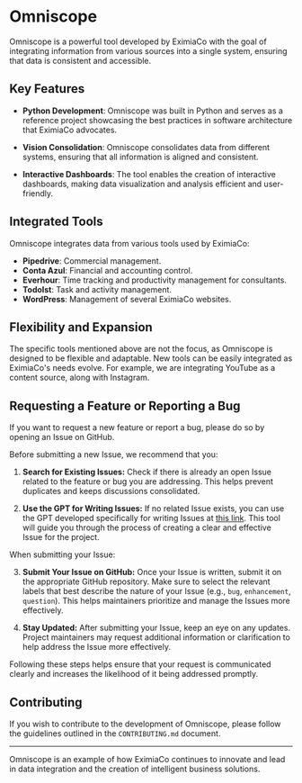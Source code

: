 # Omniscope

Omniscope is a powerful tool developed by EximiaCo with the goal of integrating information from various sources into a single system, ensuring that data is consistent and accessible.

## Key Features

- **Python Development**: Omniscope was built in Python and serves as a reference project showcasing the best practices in software architecture that EximiaCo advocates.

- **Vision Consolidation**: Omniscope consolidates data from different systems, ensuring that all information is aligned and consistent.

- **Interactive Dashboards**: The tool enables the creation of interactive dashboards, making data visualization and analysis efficient and user-friendly.

## Integrated Tools

Omniscope integrates data from various tools used by EximiaCo:

- **Pipedrive**: Commercial management.
- **Conta Azul**: Financial and accounting control.
- **Everhour**: Time tracking and productivity management for consultants.
- **TodoIst**: Task and activity management.
- **WordPress**: Management of several EximiaCo websites.

## Flexibility and Expansion

The specific tools mentioned above are not the focus, as Omniscope is designed to be flexible and adaptable. New tools can be easily integrated as EximiaCo's needs evolve. For example, we are integrating YouTube as a content source, along with Instagram.

## Requesting a Feature or Reporting a Bug

If you want to request a new feature or report a bug, please do so by opening an Issue on GitHub.

Before submitting a new Issue, we recommend that you:

1. **Search for Existing Issues:** Check if there is already an open Issue related to the feature or bug you are addressing. This helps prevent duplicates and keeps discussions consolidated.

2. **Use the GPT for Writing Issues:** If no related Issue exists, you can use the GPT developed specifically for writing Issues at [this link](https://chatgpt.com/g/g-4EhDdFCI4-gpt-redator-de-issues-para-um-projeto-de-software). This tool will guide you through the process of creating a clear and effective Issue for the project.

When submitting your Issue:

3. **Submit Your Issue on GitHub:** Once your Issue is written, submit it on the appropriate GitHub repository. Make sure to select the relevant labels that best describe the nature of your Issue (e.g., `bug`, `enhancement`, `question`). This helps maintainers prioritize and manage the Issues more effectively.

4. **Stay Updated:** After submitting your Issue, keep an eye on any updates. Project maintainers may request additional information or clarification to help address the Issue more effectively.

Following these steps helps ensure that your request is communicated clearly and increases the likelihood of it being addressed promptly.


## Contributing

If you wish to contribute to the development of Omniscope, please follow the guidelines outlined in the `CONTRIBUTING.md` document.

---

Omniscope is an example of how EximiaCo continues to innovate and lead in data integration and the creation of intelligent business solutions.
